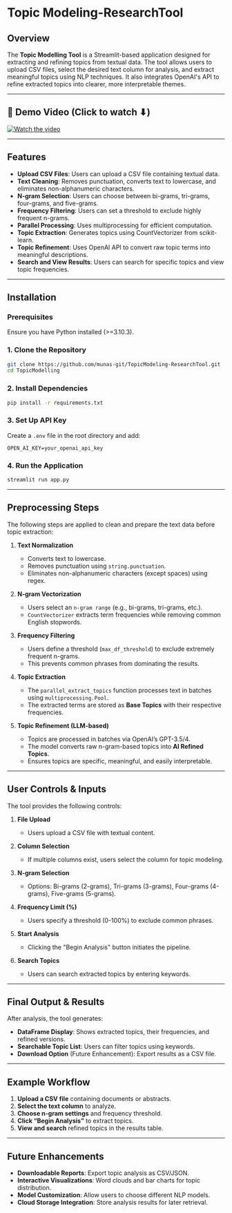 # Topic Modeling-ResearchTool

## Overview
The **Topic Modelling Tool** is a Streamlit-based application designed for extracting and refining topics from textual data. The tool allows users to upload CSV files, select the desired text column for analysis, and extract meaningful topics using NLP techniques. It also integrates OpenAI's API to refine extracted topics into clearer, more interpretable themes.

---

## 🎥 Demo Video (Click to watch ⬇)  
[![Watch the video](https://img.youtube.com/vi/za5Z0IyRAaU/maxresdefault.jpg)](https://youtu.be/za5Z0IyRAaU)  

---

## Features
- **Upload CSV Files**: Users can upload a CSV file containing textual data.
- **Text Cleaning**: Removes punctuation, converts text to lowercase, and eliminates non-alphanumeric characters.
- **N-gram Selection**: Users can choose between bi-grams, tri-grams, four-grams, and five-grams.
- **Frequency Filtering**: Users can set a threshold to exclude highly frequent n-grams.
- **Parallel Processing**: Uses multiprocessing for efficient computation.
- **Topic Extraction**: Generates topics using CountVectorizer from scikit-learn.
- **Topic Refinement**: Uses OpenAI API to convert raw topic terms into meaningful descriptions.
- **Search and View Results**: Users can search for specific topics and view topic frequencies.

---

## Installation
### **Prerequisites**
Ensure you have Python installed (>=3.10.3).

### **1. Clone the Repository**

```bash
git clone https://github.com/munas-git/TopicModeling-ResearchTool.git
cd TopicModelling
```

### **2. Install Dependencies**

```bash
pip install -r requirements.txt
```

### **3. Set Up API Key**
Create a `.env` file in the root directory and add:
```env
OPEN_AI_KEY=your_openai_api_key
```

### **4. Run the Application**
```bash
streamlit run app.py
```

---

## **Preprocessing Steps**
The following steps are applied to clean and prepare the text data before topic extraction:

1. **Text Normalization**
   - Converts text to lowercase.
   - Removes punctuation using `string.punctuation`.
   - Eliminates non-alphanumeric characters (except spaces) using regex.

2. **N-gram Vectorization**
   - Users select an `n-gram range` (e.g., bi-grams, tri-grams, etc.).
   - `CountVectorizer` extracts term frequencies while removing common English stopwords.

3. **Frequency Filtering**
   - Users define a threshold (`max_df_threshold`) to exclude extremely frequent n-grams.
   - This prevents common phrases from dominating the results.

4. **Topic Extraction**
   - The `parallel_extract_topics` function processes text in batches using `multiprocessing.Pool`.
   - The extracted terms are stored as **Base Topics** with their respective frequencies.

5. **Topic Refinement (LLM-based)**
   - Topics are processed in batches via OpenAI’s GPT-3.5/4.
   - The model converts raw n-gram-based topics into **AI Refined Topics**.
   - Ensures topics are specific, meaningful, and easily interpretable.

---

## **User Controls & Inputs**
The tool provides the following controls:

1. **File Upload**
   - Users upload a CSV file with textual content.

2. **Column Selection**
   - If multiple columns exist, users select the column for topic modeling.

3. **N-gram Selection**
   - Options: Bi-grams (2-grams), Tri-grams (3-grams), Four-grams (4-grams), Five-grams (5-grams).

4. **Frequency Limit (%)**
   - Users specify a threshold (0-100%) to exclude common phrases.

5. **Start Analysis**
   - Clicking the "Begin Analysis" button initiates the pipeline.

6. **Search Topics**
   - Users can search extracted topics by entering keywords.

---

## **Final Output & Results**
After analysis, the tool generates:

- **DataFrame Display**: Shows extracted topics, their frequencies, and refined versions.
- **Searchable Topic List**: Users can filter topics using keywords.
- **Download Option** (Future Enhancement): Export results as a CSV file.

---

## **Example Workflow**
1. **Upload a CSV file** containing documents or abstracts.
2. **Select the text column** to analyze.
3. **Choose n-gram settings** and frequency threshold.
4. **Click “Begin Analysis”** to extract topics.
5. **View and search** refined topics in the results table.

---

## **Future Enhancements**
- **Downloadable Reports**: Export topic analysis as CSV/JSON.
- **Interactive Visualizations**: Word clouds and bar charts for topic distribution.
- **Model Customization**: Allow users to choose different NLP models.
- **Cloud Storage Integration**: Store analysis results for later retrieval.
